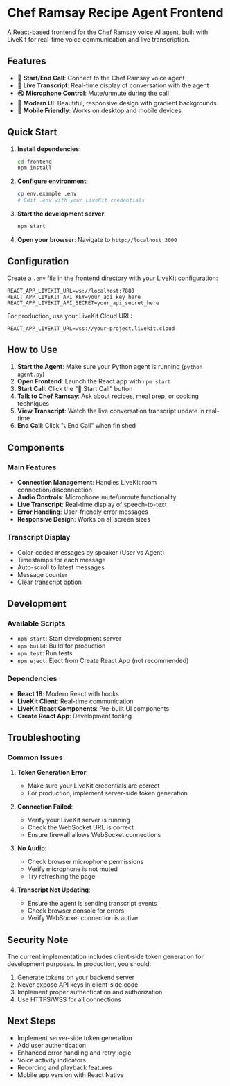 # Chef Ramsay Recipe Agent Frontend

A React-based frontend for the Chef Ramsay voice AI agent, built with LiveKit for real-time voice communication and live transcription.

## Features

- 🎤 **Start/End Call**: Connect to the Chef Ramsay voice agent
- 📝 **Live Transcript**: Real-time display of conversation with the agent
- 🔇 **Microphone Control**: Mute/unmute during the call
- 🎨 **Modern UI**: Beautiful, responsive design with gradient backgrounds
- 📱 **Mobile Friendly**: Works on desktop and mobile devices

## Quick Start

1. **Install dependencies**:
   ```bash
   cd frontend
   npm install
   ```

2. **Configure environment**:
   ```bash
   cp env.example .env
   # Edit .env with your LiveKit credentials
   ```

3. **Start the development server**:
   ```bash
   npm start
   ```

4. **Open your browser**:
   Navigate to `http://localhost:3000`

## Configuration

Create a `.env` file in the frontend directory with your LiveKit configuration:

```env
REACT_APP_LIVEKIT_URL=ws://localhost:7880
REACT_APP_LIVEKIT_API_KEY=your_api_key_here
REACT_APP_LIVEKIT_API_SECRET=your_api_secret_here
```

For production, use your LiveKit Cloud URL:
```env
REACT_APP_LIVEKIT_URL=wss://your-project.livekit.cloud
```

## How to Use

1. **Start the Agent**: Make sure your Python agent is running (`python agent.py`)
2. **Open Frontend**: Launch the React app with `npm start`
3. **Start Call**: Click the "🎤 Start Call" button
4. **Talk to Chef Ramsay**: Ask about recipes, meal prep, or cooking techniques
5. **View Transcript**: Watch the live conversation transcript update in real-time
6. **End Call**: Click "📞 End Call" when finished

## Components

### Main Features
- **Connection Management**: Handles LiveKit room connection/disconnection
- **Audio Controls**: Microphone mute/unmute functionality
- **Live Transcript**: Real-time display of speech-to-text
- **Error Handling**: User-friendly error messages
- **Responsive Design**: Works on all screen sizes

### Transcript Display
- Color-coded messages by speaker (User vs Agent)
- Timestamps for each message
- Auto-scroll to latest messages
- Message counter
- Clear transcript option

## Development

### Available Scripts

- `npm start`: Start development server
- `npm build`: Build for production
- `npm test`: Run tests
- `npm eject`: Eject from Create React App (not recommended)

### Dependencies

- **React 18**: Modern React with hooks
- **LiveKit Client**: Real-time communication
- **LiveKit React Components**: Pre-built UI components
- **Create React App**: Development tooling

## Troubleshooting

### Common Issues

1. **Token Generation Error**: 
   - Make sure your LiveKit credentials are correct
   - For production, implement server-side token generation

2. **Connection Failed**:
   - Verify your LiveKit server is running
   - Check the WebSocket URL is correct
   - Ensure firewall allows WebSocket connections

3. **No Audio**:
   - Check browser microphone permissions
   - Verify microphone is not muted
   - Try refreshing the page

4. **Transcript Not Updating**:
   - Ensure the agent is sending transcript events
   - Check browser console for errors
   - Verify WebSocket connection is active

## Security Note

The current implementation includes client-side token generation for development purposes. In production, you should:

1. Generate tokens on your backend server
2. Never expose API keys in client-side code
3. Implement proper authentication and authorization
4. Use HTTPS/WSS for all connections

## Next Steps

- Implement server-side token generation
- Add user authentication
- Enhanced error handling and retry logic
- Voice activity indicators
- Recording and playback features
- Mobile app version with React Native
